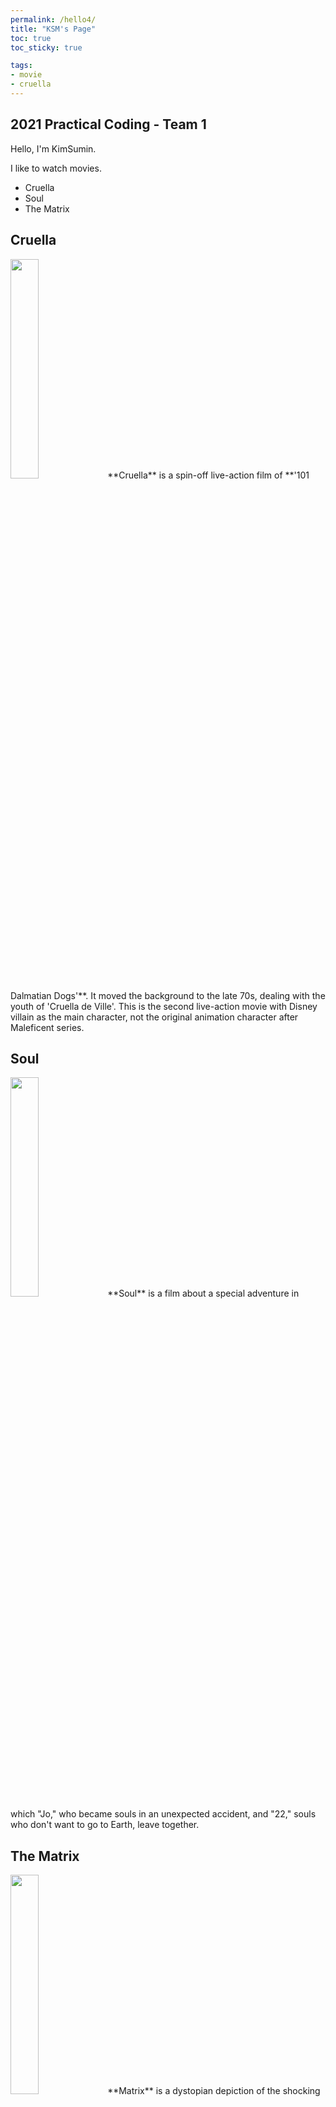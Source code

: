 ```yaml
---
permalink: /hello4/
title: "KSM's Page"
toc: true
toc_sticky: true

tags:
- movie
- cruella
---
```


## 2021 Practical Coding - Team 1

Hello, I'm KimSumin.

I like to watch movies.
* Cruella
* Soul
* The Matrix

## Cruella
<!--![크루엘라 포스터](https://movie-phinf.pstatic.net/20210512_139/1620799657168vGIqq_JPEG/movie_image.jpg)-->
<img src = "https://movie-phinf.pstatic.net/20210512_139/1620799657168vGIqq_JPEG/movie_image.jpg" width="30%">  
**Cruella** is a spin-off live-action film of **'101 Dalmatian Dogs'**. It moved the background to the late 70s, dealing with the youth of 'Cruella de Ville'. This is the second live-action movie with Disney villain as the main character, not the original animation character after Maleficent series.

## Soul
<img src = "https://movie-phinf.pstatic.net/20210107_160/1609984702837oNdmw_JPEG/movie_image.jpg" width="30%">  
**Soul** is a film about a special adventure in which "Jo," who became souls in an unexpected accident, and "22," souls who don't want to go to Earth, leave together.

## The Matrix
<img src = "https://movie-phinf.pstatic.net/20190918_181/15687851708976qvGM_JPEG/movie_image.jpg" width="30%">  
**Matrix** is a dystopian depiction of the shocking future of mankind growing in artificial womb under the control of artificial intelligence robots in 2199 A.D.
